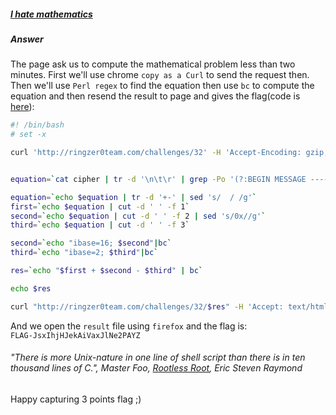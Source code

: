 ##### [I hate mathematics](http://ringzer0team.com/challenges/32)
##### Answer

The page ask us to compute the mathematical problem less than two minutes. First we'll use chrome `copy as a Curl` to send the request then. Then we'll use `Perl regex` to find the equation then use `bc` to compute the equation and then resend the result to page and gives the flag(code is [here](compute.sh)):  
```bash
#! /bin/bash
# set -x

curl 'http://ringzer0team.com/challenges/32' -H 'Accept-Encoding: gzip, deflate, sdch' -H 'Accept-Language: en-US,en;q=0.8,fa;q=0.6' -H 'User-Agent: Mozilla/5.0 (X11; Linux x86_64) AppleWebKit/537.36 (KHTML, like Gecko) Chrome/40.0.2214.94 Safari/537.36' -H 'Accept: text/html,application/xhtml+xml,application/xml;q=0.9,image/webp,*/*;q=0.8' -H 'Referer: http://ringzer0team.com/challenges' -H 'Cookie: PHPSESSID=7c9s6eiht4aldv69gn529tn6p0; _gat=1; _ga=GA1.2.287352908.1433434274' -H 'Connection: keep-alive' -H 'Cache-Control: max-age=0' --compressed --out cipher


equation=`cat cipher | tr -d '\n\t\r' | grep -Po '(?:BEGIN MESSAGE -----<br \/>)(.*)(?:<br \/>----- END MESSAGE)'  | sed 's/BEGIN MESSAGE -----<br \/>//g' | sed 's/= ?<br \/>----- END MESSAGE//g'`

equation=`echo $equation | tr -d '+-' | sed 's/  / /g'`
first=`echo $equation | cut -d ' ' -f 1`
second=`echo $equation | cut -d ' ' -f 2 | sed 's/0x//g'`
third=`echo $equation | cut -d ' ' -f 3`

second=`echo "ibase=16; $second"|bc`
third=`echo "ibase=2; $third"|bc`

res=`echo "$first + $second - $third" | bc`

echo $res

curl "http://ringzer0team.com/challenges/32/$res" -H 'Accept: text/html,application/xhtml+xml,application/xml;q=0.9,image/webp,*/*;q=0.8' -H 'Connection: keep-alive' -H 'Accept-Encoding: gzip, deflate, sdch' -H 'Cookie: PHPSESSID=7c9s6eiht4aldv69gn529tn6p0; _ga=GA1.2.287352908.1433434274' -H 'Accept-Language: en-US,en;q=0.8,fa;q=0.6' -H 'User-Agent: Mozilla/5.0 (X11; Linux x86_64) AppleWebKit/537.36 (KHTML, like Gecko) Chrome/40.0.2214.94 Safari/537.36' --compressed --out result
```
And we open the `result` file using `firefox` and the flag is:  
`FLAG-JsxIhjHJekAiVaxJlNe2PAYZ`

###### "There is more Unix-nature in one line of shell script than there is in ten thousand lines of C.", Master Foo, [Rootless Root](http://catb.org/esr/writings/unix-koans/), Eric Steven Raymond

Happy capturing 3 points flag ;)
